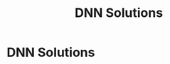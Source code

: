 ﻿---
uid: dnn-solutions
locale: en
title: DNN Solutions
dnneditions: DNN Platform, Evoq Content,Evoq Engage
dnnversion: 09.02.00
related-topics: 
---

# DNN Solutions
